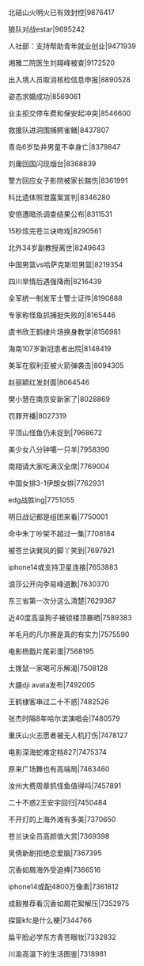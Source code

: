 北碚山火明火已有效封控|9876417

狼队对战estar|9695242

人社部：支持帮助青年就业创业|9471939

湘雅二院医生刘翔峰被查|9172520

出入境人员取消核检信息申报|8890528

姿态求婚成功|8569061

业主拒交停车费和保安起冲突|8546600

救援队进洞围捕鳄雀鳝|8437807

青岛6岁坠井男童不幸身亡|8379847

刘庸回国闪现烟台|8368839

警方回应女子影院被家长踹伤|8361991

科比遗体照泄露案宣判|8346280

安倍遭暗杀调查结果公布|8311531

15秒炫完苍兰诀吻戏|8290561

北外34岁副教授离世|8249643

中国男篮vs哈萨克斯坦男篮|8219354

四川旱情后遇强降雨|8216439

全军统一制发军士警士证件|8190888

专家称怪鱼抓捕挺失败的|8165446

虞书欣王鹤棣片场换身教学|8156981

海南107岁新冠患者出院|8148419

美军在叙利亚被火箭弹袭击|8094305

赵丽颖红发封面|8064546

樊小慧在南京安新家了|8028869

罚罪开播|8027319

平顶山怪鱼仍未捉到|7968672

美少女八分钟噶一只羊|7958390

南翔请大家吃满汉全席|7769004

中国女排3-1伊朗女排|7762931

edg战胜lng|7751055

明日战记都是组团来看|7750001

命中朱丁吵架不超过一集|7708184

被苍兰诀巽风的脚丫笑到|7697921

iphone14或支持卫星连接|7653883

浪莎公开向李易峰道歉|7630370

东三省第一次分这么清楚|7629367

近40度高温狗子被锁楼顶暴晒|7589383

羊毛月的凡尔赛是真的有实力|7575590

电影杨戬片尾彩蛋|7568195

土拨鼠一家喝可乐解渴|7508128

大疆dji avata发布|7492005

王鹤棣客串过二十不惑|7482526

张杰时隔8年哈尔滨演唱会|7480579

重庆山火志愿者被无人机打伤|7478127

电影深海蛇难定档827|7475374

原来广场舞也有高端局|7463460

汝州大费周章抓怪鱼值得吗|7457891

二十不惑2王安宇回归|7450484

不开灯的上海外滩有多美|7370650

苍兰诀全员高颜值大赏|7369398

吴倩新剧拒绝恋爱脑|7367395

沉香如屑海外受追捧|7366516

iphone14或配4800万像素|7361812

成毅推荐看沉香如屑花絮解压|7352975

探窗kfc是什么梗|7344766

扁平脸必学东方青苍眼妆|7332832

川渝高温下的生活图鉴|7318981

